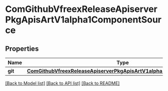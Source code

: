 # ComGithubVfreexReleaseApiserverPkgApisArtV1alpha1ComponentSource

## Properties
Name | Type | Description | Notes
------------ | ------------- | ------------- | -------------
**git** | [**ComGithubVfreexReleaseApiserverPkgApisArtV1alpha1ComponentGitSource**](ComGithubVfreexReleaseApiserverPkgApisArtV1alpha1ComponentGitSource.md) |  | [optional] 

[[Back to Model list]](../README.md#documentation-for-models) [[Back to API list]](../README.md#documentation-for-api-endpoints) [[Back to README]](../README.md)


